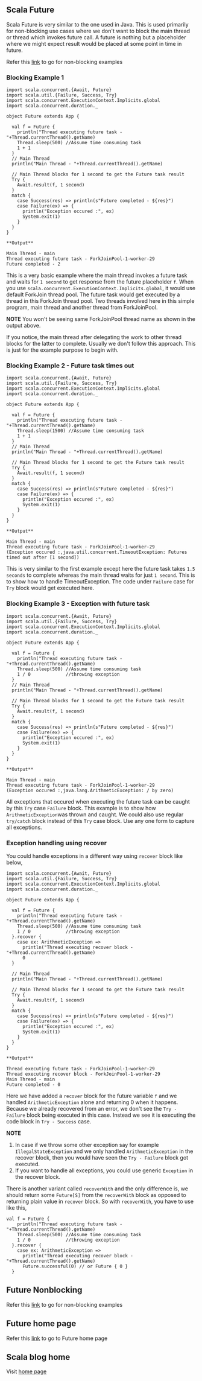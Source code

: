 ## Scala Future

Scala Future is very similar to the one used in Java. This is used primarily for non-blocking use cases where we don't want to block the main thread or thread which invokes future call. A future is nothing but a placeholder where we might expect result would be placed at some point in time in future.

Refer this [link](/nonblocking.md) to go for non-blocking examples

### Blocking Example 1

```
import scala.concurrent.{Await, Future}
import scala.util.{Failure, Success, Try}
import scala.concurrent.ExecutionContext.Implicits.global
import scala.concurrent.duration._

object Future extends App {

  val f = Future {
    println("Thread executing future task - "+Thread.currentThread().getName)
    Thread.sleep(500) //Assume time consuming task
    1 + 1
  }
  // Main Thread
  println("Main Thread - "+Thread.currentThread().getName)

  // Main Thread blocks for 1 second to get the Future task result
  Try {
    Await.result(f, 1 second)
  }
  match {
    case Success(res) => println(s"Future completed - ${res}")
    case Failure(ex) => {
      println("Exception occured :", ex)
      System.exit(1)
    }
  }
}

**Output**

Main Thread - main
Thread executing future task - ForkJoinPool-1-worker-29
Future completed - 2

```

This is a very basic example where the main thread invokes a future task and waits for `1 second` to get response from the future placeholder `f`. When you use `scala.concurrent.ExecutionContext.Implicits.global`, it would use default ForkJoin thread pool. The future task would get executed by a thread in this ForkJoin thread pool. Two threads involved here in this simple program, main thread and another thread from ForkJoinPool.

**NOTE** You won't be seeing same ForkJoinPool thread name as shown in the output above.

If you notice, the main thread after delegating the work to other thread blocks for the latter to complete. Usually we don't follow this approach. This is just for the example purpose to begin with.

### Blocking Example 2 - Future task times out

```
import scala.concurrent.{Await, Future}
import scala.util.{Failure, Success, Try}
import scala.concurrent.ExecutionContext.Implicits.global
import scala.concurrent.duration._

object Future extends App {

  val f = Future {
    println("Thread executing future task - "+Thread.currentThread().getName)
    Thread.sleep(1500) //Assume time consuming task
    1 + 1
  }
  // Main Thread
  println("Main Thread - "+Thread.currentThread().getName)

  // Main Thread blocks for 1 second to get the Future task result
  Try {
    Await.result(f, 1 second)
  }
  match {
    case Success(res) => println(s"Future completed - ${res}")
    case Failure(ex) => {
      println("Exception occured :", ex)
      System.exit(1)
    }
  }
}

**Output**

Main Thread - main
Thread executing future task - ForkJoinPool-1-worker-29
(Exception occured :,java.util.concurrent.TimeoutException: Futures timed out after [1 second])

```

This is very similar to the first example except here the future task takes `1.5 seconds` to complete whereas the main thread waits for just `1 second`. This is to show how to handle TimeoutException. The code under `Failure` case for `Try` block would get executed here.

### Blocking Example 3 - Exception with future task

```
import scala.concurrent.{Await, Future}
import scala.util.{Failure, Success, Try}
import scala.concurrent.ExecutionContext.Implicits.global
import scala.concurrent.duration._

object Future extends App {

  val f = Future {
    println("Thread executing future task - "+Thread.currentThread().getName)
    Thread.sleep(500) //Assume time consuming task
    1 / 0             //throwing exception
  }
  // Main Thread
  println("Main Thread - "+Thread.currentThread().getName)

  // Main Thread blocks for 1 second to get the Future task result
  Try {
    Await.result(f, 1 second)
  }
  match {
    case Success(res) => println(s"Future completed - ${res}")
    case Failure(ex) => {
      println("Exception occured :", ex)
      System.exit(1)
    }
  }
}

**Output**

Main Thread - main
Thread executing future task - ForkJoinPool-1-worker-29
(Exception occured :,java.lang.ArithmeticException: / by zero)

```

All exceptions that occured when executing the future task can be caught by this `Try` case `Failure` block. This example is to show how `ArithmeticException`was thrown and caught. We could also use regular `try/catch` block instead of this `Try` case block. Use any one form to capture all exceptions.

### Exception handling using recover

You could handle exceptions in a different way using `recover` block like below,

```
import scala.concurrent.{Await, Future}
import scala.util.{Failure, Success, Try}
import scala.concurrent.ExecutionContext.Implicits.global
import scala.concurrent.duration._

object Future extends App {

  val f = Future {
    println("Thread executing future task - "+Thread.currentThread().getName)
    Thread.sleep(500) //Assume time consuming task
    1 / 0             //throwing exception
  }.recover {
    case ex: ArithmeticException => 
      println("Thread executing recover block - "+Thread.currentThread().getName)
      0
  }

  // Main Thread
  println("Main Thread - "+Thread.currentThread().getName)

  // Main Thread blocks for 1 second to get the Future task result
  Try {
    Await.result(f, 1 second)
  }
  match {
    case Success(res) => println(s"Future completed - ${res}")
    case Failure(ex) => {
      println("Exception occured :", ex)
      System.exit(1)
    }
  }
}

**Output**

Thread executing future task - ForkJoinPool-1-worker-29
Thread executing recover block - ForkJoinPool-1-worker-29
Main Thread - main
Future completed - 0

```

Here we have added a `recover` block for the future variable `f` and we handled `ArithmeticException` alone and returning 0 when it happens. Because we already recovered from an error, we don't see the `Try - Failure` block being executed in this case. Instead we see it is executing the code block in `Try - Success` case.

**NOTE** 
1. In case if we throw some other exception say for example `IllegalStateException` and we only handled `ArithmeticException` in the recover block, then you would have seen the `Try - Failure` block got executed.
2. If you want to handle all exceptions, you could use generic `Exception` in the recover block.

There is another variant called `recoverWith` and the only difference is, we should return some `Future[S]` from the `recoverWith` block as opposed to returning plain value in `recover` block. So with `recoverWith`, you have to use like this,

```
val f = Future {
    println("Thread executing future task - "+Thread.currentThread().getName)
    Thread.sleep(500) //Assume time consuming task
    1 / 0             //throwing exception
  }.recover {
    case ex: ArithmeticException => 
      println("Thread executing recover block - "+Thread.currentThread().getName)
      Future.successful(0) // or Future { 0 }
  }
```

## Future Nonblocking

Refer this [link](/nonblocking.md) to go for non-blocking examples

## Future home page

Refer this [link](/README.md) to go to Future home page

## Scala blog home

Visit [home page](https://nvenkatp.github.io/scala)